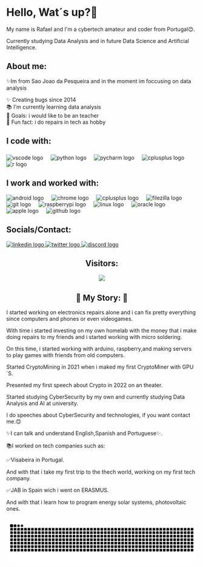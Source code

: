 <h1 align="left">Hello, Wat´s up?👋</h1>


<p align="left">My name is Rafael and I'm a cybertech amateur and coder from Portugal😊.</p>
<p align="left">Currently studying Data Analysis and in future Data Science and Artificial Intelligence.</p>

###

<h2 align="left">About me:</h2>
<p align="left">✨Im from Sao Joao da Pesqueira and in the moment im foccusing on data analysis </p>
<p align="left">✨ Creating bugs since 2014<br>📚 I'm currently learning data analysis<br>🎯 Goals: i would like to be an teacher<br>🎲 Fun fact: i do repairs in tech as hobby</p>


###

###

<h2 align="left">I code with:</h2>

###

<div align="left">
  <img src="https://cdn.jsdelivr.net/gh/devicons/devicon/icons/vscode/vscode-original.svg" height="40" alt="vscode logo"  />
  <img width="12" />
  <img src="https://cdn.jsdelivr.net/gh/devicons/devicon/icons/python/python-original.svg" height="40" alt="python logo"  />
  <img width="12" />
  <img src="https://cdn.jsdelivr.net/gh/devicons/devicon/icons/pycharm/pycharm-original.svg" height="40" alt="pycharm logo"  />
  <img width="12" />
  <img src="https://cdn.jsdelivr.net/gh/devicons/devicon/icons/cplusplus/cplusplus-original.svg" height="40" alt="cplusplus logo"  />
  <img width="12" />
  <img src="https://cdn.jsdelivr.net/gh/devicons/devicon/icons/r/r-original.svg" height="40" alt="r logo"  />
</div>

###
<h2 align="left">I work and worked with:</h2
                                          
###
                                          
<div align="left">
  <img src="https://cdn.jsdelivr.net/gh/devicons/devicon/icons/android/android-original.svg" height="40" alt="android logo"  />
  <img width="12" />
  <img src="https://cdn.jsdelivr.net/gh/devicons/devicon/icons/chrome/chrome-original.svg" height="40" alt="chrome logo"  />
  <img width="12" />
  <img src="https://cdn.jsdelivr.net/gh/devicons/devicon/icons/cplusplus/cplusplus-original.svg" height="40" alt="cplusplus logo"  />
  <img width="12" />
  <img src="https://cdn.jsdelivr.net/gh/devicons/devicon/icons/filezilla/filezilla-plain.svg" height="40" alt="filezilla logo"  />
  <img width="12" />
  <img src="https://cdn.jsdelivr.net/gh/devicons/devicon/icons/git/git-original.svg" height="40" alt="git logo"  />
  <img width="12" />
  <img src="https://cdn.jsdelivr.net/gh/devicons/devicon/icons/raspberrypi/raspberrypi-original.svg" height="40" alt="raspberrypi logo"  />
   <img width="12" />
  <img src="https://cdn.jsdelivr.net/gh/devicons/devicon/icons/linux/linux-original.svg" height="40" alt="linux logo"  />
  <img width="12" />
  <img src="https://cdn.jsdelivr.net/gh/devicons/devicon/icons/oracle/oracle-original.svg" height="40" alt="oracle logo"  />
  <img width="12" />
  <img src="https://cdn.jsdelivr.net/gh/devicons/devicon/icons/apple/apple-original.svg" height="40" alt="apple logo"  />
  <img width="12" />
  <img src="https://cdn.jsdelivr.net/gh/devicons/devicon/icons/github/github-original.svg" height="40" alt="github logo"  />
</div>

###

###
<h2 align="mid">Socials/Contact:</h2>
<div align="left">
  <a href="https://www.linkedin.com/in/rafael-roldao-8035b0286/" target="_blank">
    <img src="https://raw.githubusercontent.com/maurodesouza/profile-readme-generator/master/src/assets/icons/social/linkedin/default.svg" width="52" height="40" alt="linkedin logo"  />
  </a>
  <a href="https://twitter.com/Keodo4" target="_blank">
    <img src="https://raw.githubusercontent.com/maurodesouza/profile-readme-generator/master/src/assets/icons/social/twitter/default.svg" width="52" height="40" alt="twitter logo"  />
  </a>
  <a href="https://discord.com/users/597033467217313793" target="_blank">
    <img src="https://raw.githubusercontent.com/maurodesouza/profile-readme-generator/master/src/assets/icons/social/discord/default.svg" width="52" height="40" alt="discord logo"  />
  </a>
</div>

###
<h2 align="center">Visitors:</h2>

<div align="center">
  <img src="https://profile-counter.glitch.me/Keod0/count.svg?"  />
</div>

###

<h2 align="center">📖 My Story: 📖</h2>
<p align="left">I started working on electronics repairs alone and i can fix pretty everything since computers and phones or even videogames.</p>
<p align="left">With time i started investing on my own homelab with the money that i make doing repairs to my friends and i started working with micro soldering.</p>
<p align="left">On this time, i started working with arduino, raspberry,and making servers to play games with friends from old computers.</p>
<p align="left">Started CryptoMining in 2021 when i maked my first CryptoMiner with GPU´S. </p>
<p align="left">Presented my first speech about Crypto in 2022 on an theater.</p>
<p align="left">Started studying CyberSecurity by my own and currently studying Data Analysis and AI at university.</p>
<p align="left">I do speeches about CyberSecurity and technologies, if you want contact me.😊</p>
<p align="left">✨I can talk and understand English,Spanish and Portuguese✨.</p>
<p align="left">📚I worked on tech companies such as:</p>
<p align="left">✅Visabeira in Portugal.</p>
<p align="left">And with that i take my first trip to the thech world, working on my first tech company.</p>
<p align="left">✅JAB in Spain wich i went on ERASMUS.</p>
<p align="left">And with that i learn how to program energy solar systems, photovoltaic ones.</p>

###

<img src="https://raw.githubusercontent.com/Keod0/Keod0/output/snake.svg" alt="Snake animation" />

###
